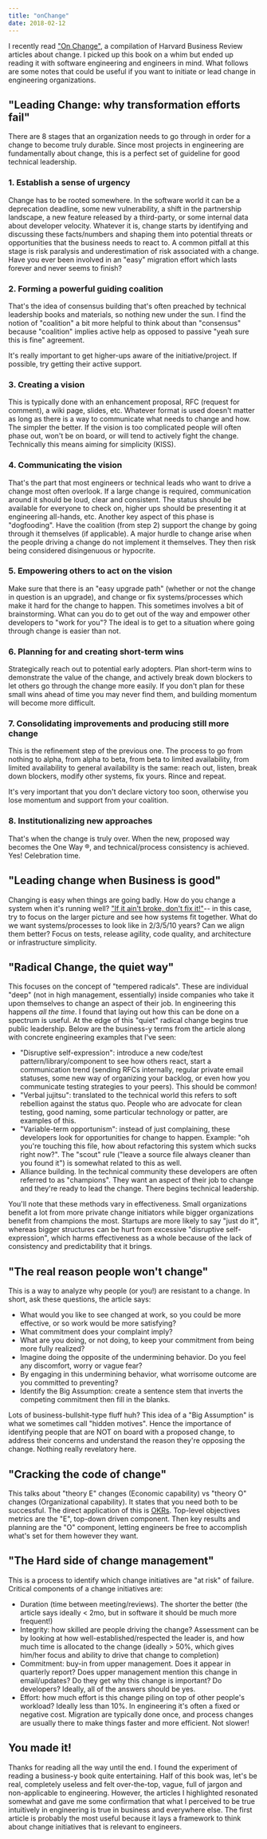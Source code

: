 ```yaml
---
title: "onChange"
date: 2018-02-12
---
```


I recently read ["On
Change"](https://www.amazon.com/Change-Management-including-featured-Leading/dp/1422158004),
a compilation of Harvard Business Review articles about change. I picked up
this book on a whim but ended up reading it with software engineering and
engineers in mind. What follows are some notes that could be useful if you want
to initiate or lead change in engineering organizations.

## "Leading Change: why transformation efforts fail"

There are 8 stages that an organization needs to go through in order for a
change to become truly durable. Since most projects in engineering are
fundamentally about change, this is a perfect set of guideline for good
technical leadership.

### 1. Establish a sense of urgency
Change has to be rooted somewhere. In the software world it can be a
deprecation deadline, some new vulnerability, a shift in the partnership
landscape, a new feature released by a third-party, or some internal data about
developer velocity. Whatever it is, change starts by identifying and discussing
these facts/numbers and shaping them into potential threats or opportunities
that the business needs to react to.
A common pitfall at this stage is risk paralysis and underestimation of risk
associated with a change. Have you ever been involved in an "easy" migration
effort which lasts forever and never seems to finish?

### 2. Forming a powerful guiding coalition
That's the idea of consensus building that's often preached by technical
leadership books and materials, so nothing new under the sun. I find the notion
of "coalition" a bit more helpful to think about than "consensus" because
"coalition" implies active help as opposed to passive "yeah sure this is fine"
agreement.

It's really important to get higher-ups aware of the initiative/project. If
possible, try getting their active support.

### 3. Creating a vision
This is typically done with an enhancement proposal, RFC (request for comment),
a wiki page, slides, etc. Whatever format is used doesn't matter as long as
there is a way to communicate what needs to change and how.
The simpler the better. If the vision is too complicated people will often
phase out, won't be on board, or will tend to actively fight the change.
Technically this means aiming for simplicity (KISS).

### 4. Communicating the vision
That's the part that most engineers or technical leads who want to drive a
change most often overlook. If a large change is required, communication around
it should be loud, clear and consistent. The status should be available for
everyone to check on, higher ups should be presenting it at engineering
all-hands, etc.
Another key aspect of this phase is "dogfooding". Have the coalition (from step
2) support the change by going through it themselves (if applicable). A major
hurdle to change arise when the people driving a change do not implement it
themselves. They then risk being considered disingenuous or hypocrite.

### 5. Empowering others to act on the vision
Make sure that there is an "easy upgrade path" (whether or not the change in
question is an upgrade), and change or fix systems/processes which make it
hard for the change to happen. This sometimes involves a bit of brainstorming.
What can you do to get out of the way and empower other developers to "work for
you"? The ideal is to get to a situation where going through change is
easier than not.

### 6. Planning for and creating short-term wins
Strategically reach out to potential early adopters. Plan
short-term wins to demonstrate the value of the change, and actively break down
blockers to let others go through the change more easily.
If you don't plan for these small wins ahead of time you may never find them,
and building momentum will become more difficult.

### 7. Consolidating improvements and producing still more change
This is the refinement step of the previous one. The process to go from nothing
to alpha, from alpha to beta, from beta to limited availability, from limited
availability to general availability is the same: reach out, listen, break down
blockers, modify other systems, fix yours. Rince and repeat.

It's very important that you don't declare victory too soon, otherwise you lose
momentum and support from your coalition.

### 8. Institutionalizing new approaches
That's when the change is truly over. When the new, proposed way becomes the
One Way ®, and technical/process consistency is achieved. Yes! Celebration
time.

## "Leading change when Business is good"

Changing is easy when things are going badly. How do you change a system when
it's running well? ["If it ain't broke, don't fix
it!"](https://en.wiktionary.org/wiki/if_it_ain%27t_broke,_don%27t_fix_it)-- in
this case, try to focus on the larger picture and see how systems fit together.
What do we want systems/processes to look like in 2/3/5/10 years? Can we align
them better?  Focus on tests, release agility, code quality, and architecture
or infrastructure simplicity.

## "Radical Change, the quiet way"
This focuses on the concept of "tempered radicals". These are individual "deep"
(not in high management, essentially) inside companies who take it upon
themselves to change an aspect of their job. In engineering this happens _all
the time_. I found that laying out how this can be done on a spectrum is
useful. At the edge of this "quiet" radical change begins true public
leadership. Below are the business-y terms from the article along with concrete
engineering examples that I've seen:

* "Disruptive self-expression": introduce a new code/test
  pattern/library/component to see how others react, start a communication
  trend (sending RFCs internally, regular private email statuses, some new way
  of organizing your backlog, or even how you communicate testing strategies to
  your peers). This should be common!
* "Verbal jujitsu": translated to the technical world this refers to soft
  rebellion against the status quo. People who are advocate for clean testing,
  good naming, some particular technology or patter, are examples of this.
* "Variable-term opportunism": instead of just complaining, these developers
  look for opportunities for change to happen. Example: "oh you're touching
  this file, how about refactoring this system which sucks right now?". The
  "scout" rule ("leave a source file always cleaner than you found it") is
  somewhat related to this as well.
* Alliance building. In the technical community these developers are often
  referred to as "champions". They want an aspect of their job to change and
  they're ready to lead the change. There begins technical leadership.

You'll note that these methods vary in effectiveness. Small organizations
benefit a lot from more private change initiators while bigger organizations
benefit from champions the most. Startups are more likely to say "just do it",
whereas bigger structures can be hurt from excessive "disruptive
self-expression", which harms effectiveness as a whole because of the lack of
consistency and predictability that it brings.


## "The real reason people won't change"
This is a way to analyze why people (or you!) are resistant to a change. In
short, ask these questions, the article says:

* What would you like to see changed at work, so you could be more effective,
  or so work would be more satisfying?
* What commitment does your complaint imply?
* What are you doing, or not doing, to keep your commitment from being more
  fully realized?
* Imagine doing the opposite of the undermining behavior. Do you feel any
  discomfort, worry or vague fear?
* By engaging in this undermining behavior, what worrisome outcome are you
  committed to preventing?
* Identify the Big Assumption: create a sentence stem that inverts the
  competing commitment then fill in the blanks.

Lots of business-bullshit-type fluff huh? This idea of a "Big Assumption" is
what we sometimes call "hidden motives". Hence the importance of identifying
people that are NOT on board with a proposed change, to address their
concerns and understand the reason they're opposing the change. Nothing really
revelatory here.

## "Cracking the code of change"
This talks about "theory E" changes (Economic capability) vs "theory O" changes
(Organizational capability). It states that you need both to be successful. The
direct application of this is [OKRs](https://en.wikipedia.org/wiki/OKR).
Top-level objectives metrics are the "E", top-down driven component. Then key
results and planning are the "O" component, letting engineers be free to
accomplish what's set for them however they want.

## "The Hard side of change management"
This is a process to identify which change initiatives are "at risk" of
failure. Critical components of a change initiatives are:

* Duration (time between meeting/reviews). The shorter the better (the article
  says ideally < 2mo, but in software it should be much more frequent!)
* Integrity: how skilled are people driving the change? Assessment can be by
  looking at how well-established/respected the leader is, and how much time is
  allocated to the change (ideally > 50%, which gives him/her focus and ability
  to drive that change to completion)
* Commitment: buy-in from upper management. Does it appear in quarterly report?
  Does upper management mention this change in email/updates? Do they get why
  this change is important? Do developers? Ideally, all of the answers should
  be yes.
* Effort: how much effort is this change piling on top of other people's
  workload? Ideally less than 10%. In engineering it's often a fixed or
  negative cost. Migration are typically done once, and process changes are
  usually there to make things faster and more efficient. Not slower!

## You made it!
Thanks for reading all the way until the end. I found the experiment of reading
a business-y book quite entertaining. Half of this book was, let's be real,
completely useless and felt over-the-top, vague, full of jargon and
non-applicable to engineering. However, the articles I highlighted resonated
somewhat and gave me some confirmation that what I perceived to be true
intuitively in engineering is true in business and everywhere else. The first
article is probably the most useful because it lays a framework to think about
change initiatives that is relevant to engineers.
